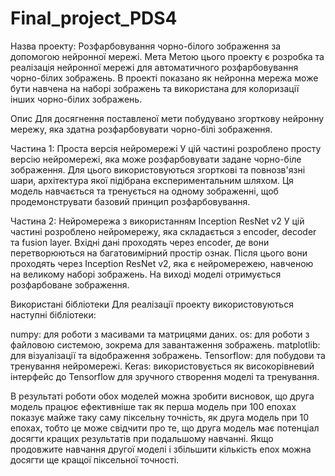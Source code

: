 # Final_project_PDS4

Назва проекту: Розфарбовування чорно-білого зображення за допомогою нейронної мережі.
Мета
Метою цього проекту є розробка та реалізація нейронної мережі для автоматичного розфарбовування чорно-білих зображень. В проекті показано як нейронна мережа може бути навчена на наборі зображень та використана для колоризації інших чорно-білих зображень.

Опис
Для досягнення поставленої мети побудувано згорткову нейронну мережу, яка здатна розфарбовувати чорно-білі зображення.

Частина 1: Проста версія нейромережі
У цій частині розроблено просту версію нейромережі, яка може розфарбовувати задане чорно-біле зображення. Для цього використовуються згорткові та повнозв'язні шари, архітектура якої підібрана експериментальним шляхом. Ця модель навчається та тренується на одному зображенні, щоб продемонструвати базовий принцип розфарбовування.

Частина 2: Нейромережа з використанням Inception ResNet v2
У цій частині розроблено нейромережу, яка складається з encoder, decoder та fusion layer. Вхідні дані проходять через encoder, де вони перетворюються на багатовимірний простір ознак. Після цього вони проходять через Inception ResNet v2, яка є нейромережею, навченою на великому наборі зображень. На виході моделі отримується розфарбоване зображення.

Використані бібліотеки
Для реалізації проекту використовуються наступні бібліотеки:

numpy: для роботи з масивами та матрицями даних.
os: для роботи з файловою системою, зокрема для завантаження зображень.
matplotlib: для візуалізації та відображення зображень.
Tensorflow: для побудови та тренування нейромережі.
Keras: використовується як високорівневий інтерфейс до Tensorflow для зручного створення моделі та тренування.

В результаті роботи обох моделей можна зробити висновок, що друга модель працює ефективніше так як перша модель при 100 епохах показує майже таку саму піксельну точність, як друга модель при 10 епохах, тобто це може свідчити про те, що друга модель має потенціал досягти кращих результатів при подальшому навчанні. 
Якщо продовжите навчання другої моделі і збільшити кількість епох можна досягти ще кращої піксельної точності. 






